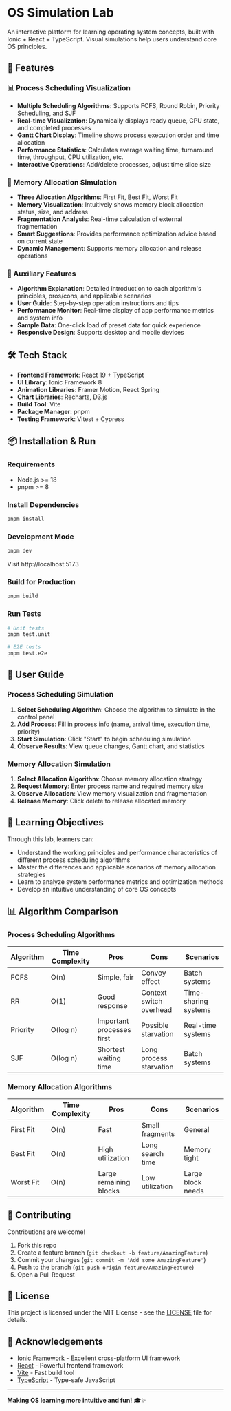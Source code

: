 
<!-- Language Switch | [中文版](./README.md) -->

# OS Simulation Lab

An interactive platform for learning operating system concepts, built with Ionic + React + TypeScript. Visual simulations help users understand core OS principles.

## 🚀 Features

### 📊 Process Scheduling Visualization
- **Multiple Scheduling Algorithms**: Supports FCFS, Round Robin, Priority Scheduling, and SJF
- **Real-time Visualization**: Dynamically displays ready queue, CPU state, and completed processes
- **Gantt Chart Display**: Timeline shows process execution order and time allocation
- **Performance Statistics**: Calculates average waiting time, turnaround time, throughput, CPU utilization, etc.
- **Interactive Operations**: Add/delete processes, adjust time slice size

### 💾 Memory Allocation Simulation
- **Three Allocation Algorithms**: First Fit, Best Fit, Worst Fit
- **Memory Visualization**: Intuitively shows memory block allocation status, size, and address
- **Fragmentation Analysis**: Real-time calculation of external fragmentation
- **Smart Suggestions**: Provides performance optimization advice based on current state
- **Dynamic Management**: Supports memory allocation and release operations

### 🔧 Auxiliary Features
- **Algorithm Explanation**: Detailed introduction to each algorithm's principles, pros/cons, and applicable scenarios
- **User Guide**: Step-by-step operation instructions and tips
- **Performance Monitor**: Real-time display of app performance metrics and system info
- **Sample Data**: One-click load of preset data for quick experience
- **Responsive Design**: Supports desktop and mobile devices

## 🛠️ Tech Stack

- **Frontend Framework**: React 19 + TypeScript
- **UI Library**: Ionic Framework 8
- **Animation Libraries**: Framer Motion, React Spring
- **Chart Libraries**: Recharts, D3.js
- **Build Tool**: Vite
- **Package Manager**: pnpm
- **Testing Framework**: Vitest + Cypress

## 📦 Installation & Run

### Requirements
- Node.js >= 18
- pnpm >= 8

### Install Dependencies
```bash
pnpm install
```

### Development Mode
```bash
pnpm dev
```
Visit http://localhost:5173

### Build for Production
```bash
pnpm build
```

### Run Tests
```bash
# Unit tests
pnpm test.unit

# E2E tests
pnpm test.e2e
```

## 📖 User Guide

### Process Scheduling Simulation
1. **Select Scheduling Algorithm**: Choose the algorithm to simulate in the control panel
2. **Add Process**: Fill in process info (name, arrival time, execution time, priority)
3. **Start Simulation**: Click "Start" to begin scheduling simulation
4. **Observe Results**: View queue changes, Gantt chart, and statistics

### Memory Allocation Simulation
1. **Select Allocation Algorithm**: Choose memory allocation strategy
2. **Request Memory**: Enter process name and required memory size
3. **Observe Allocation**: View memory visualization and fragmentation
4. **Release Memory**: Click delete to release allocated memory

## 🎯 Learning Objectives

Through this lab, learners can:

- Understand the working principles and performance characteristics of different process scheduling algorithms
- Master the differences and applicable scenarios of memory allocation strategies
- Learn to analyze system performance metrics and optimization methods
- Develop an intuitive understanding of core OS concepts

## 📊 Algorithm Comparison

### Process Scheduling Algorithms
| Algorithm | Time Complexity | Pros | Cons | Scenarios |
|-----------|----------------|------|------|-----------|
| FCFS | O(n) | Simple, fair | Convoy effect | Batch systems |
| RR | O(1) | Good response | Context switch overhead | Time-sharing systems |
| Priority | O(log n) | Important processes first | Possible starvation | Real-time systems |
| SJF | O(log n) | Shortest waiting time | Long process starvation | Batch systems |

### Memory Allocation Algorithms
| Algorithm | Time Complexity | Pros | Cons | Scenarios |
|-----------|----------------|------|------|-----------|
| First Fit | O(n) | Fast | Small fragments | General |
| Best Fit | O(n) | High utilization | Long search time | Memory tight |
| Worst Fit | O(n) | Large remaining blocks | Low utilization | Large block needs |

## 🤝 Contributing

Contributions are welcome!

1. Fork this repo
2. Create a feature branch (`git checkout -b feature/AmazingFeature`)
3. Commit your changes (`git commit -m 'Add some AmazingFeature'`)
4. Push to the branch (`git push origin feature/AmazingFeature`)
5. Open a Pull Request

## 📄 License

This project is licensed under the MIT License - see the [LICENSE](LICENSE) file for details.

## 🙏 Acknowledgements

- [Ionic Framework](https://ionicframework.com/) - Excellent cross-platform UI framework
- [React](https://reactjs.org/) - Powerful frontend framework
- [Vite](https://vitejs.dev/) - Fast build tool
- [TypeScript](https://www.typescriptlang.org/) - Type-safe JavaScript

---

**Making OS learning more intuitive and fun!** 🎓✨
